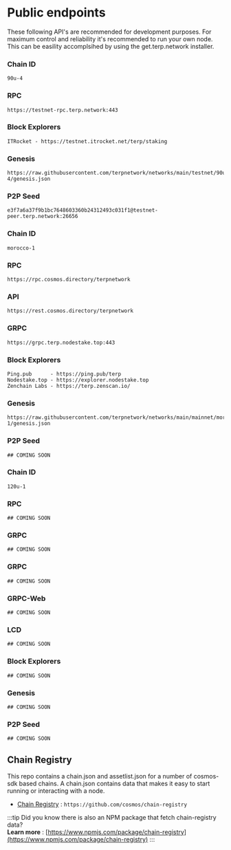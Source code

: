# Public endpoints

These following API's are recommended for development purposes. For maximum control and reliability it's recommended to run your own node. This can be easility accomplsihed by using the get.terp.network installer. 



<Container>
<Tabs>
<TabItem value="testnet-90u" label="testnet: 90u-4">

### Chain ID
```
90u-4
```
### RPC
```
https://testnet-rpc.terp.network:443
```
### Block Explorers
```
ITRocket - https://testnet.itrocket.net/terp/staking
```
### Genesis
```
https://raw.githubusercontent.com/terpnetwork/networks/main/testnet/90u-4/genesis.json
```
### P2P Seed
```
e3f7a6a37f9b1bc7648603360b24312493c031f1@testnet-peer.terp.network:26656
```

</TabItem>
<TabItem value="mainnet-morocco" label="mainnet: morocco-1">

### Chain ID
```
morocco-1
```
### RPC
```
https://rpc.cosmos.directory/terpnetwork
```
### API
```
https://rest.cosmos.directory/terpnetwork
```
### GRPC
```
https://grpc.terp.nodestake.top:443
```
### Block Explorers
```
Ping.pub      - https://ping.pub/terp
Nodestake.top - https://explorer.nodestake.top
Zenchain Labs - https://terp.zenscan.io/
```
### Genesis
```
https://raw.githubusercontent.com/terpnetwork/networks/main/mainnet/morocco-1/genesis.json
```
### P2P Seed
```
## COMING SOON
```
</TabItem>
<TabItem value="testnet-120u" label="experimental: 120u-1">

### Chain ID
```
120u-1
```
### RPC
```
## COMING SOON
```
### GRPC
```
## COMING SOON
```
### GRPC
```
## COMING SOON
```
### GRPC-Web
```
## COMING SOON
```
### LCD
```
## COMING SOON
```
### Block Explorers
```
## COMING SOON
```
### Genesis
```
## COMING SOON
```
### P2P Seed
```
## COMING SOON
```
</TabItem></Tabs>
</Container>





## Chain Registry

This repo contains a chain.json and assetlist.json for a number of cosmos-sdk based chains. A chain.json contains data that makes it easy to start running or interacting with a node. 
- [Chain Registry](https://github.com/cosmos/chain-registry) : `https://github.com/cosmos/chain-registry`

:::tip
Did you know there is also an NPM package that fetch chain-registry data? <br/>
**Learn more** : [https://www.npmjs.com/package/chain-registry](https://www.npmjs.com/package/chain-registry) 
:::
